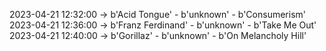 2023-04-21 12:32:00 -> b'Acid Tongue' - b'unknown' - b'Consumerism'
2023-04-21 12:36:00 -> b'Franz Ferdinand' - b'unknown' - b'Take Me Out'
2023-04-21 12:40:00 -> b'Gorillaz' - b'unknown' - b'On Melancholy Hill'
